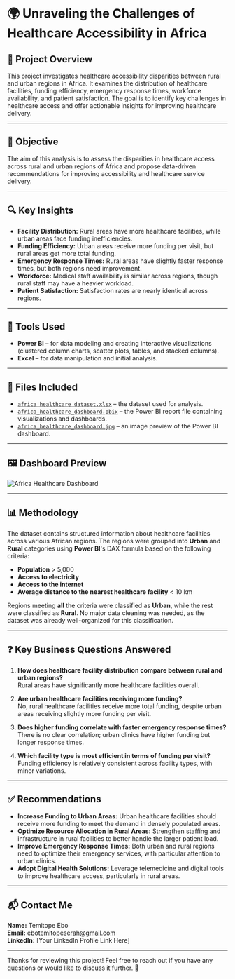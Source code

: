 # 🌍 Unraveling the Challenges of Healthcare Accessibility in Africa

## 📌 Project Overview

This project investigates healthcare accessibility disparities between rural and urban regions in Africa. It examines the distribution of healthcare facilities, funding efficiency, emergency response times, workforce availability, and patient satisfaction. The goal is to identify key challenges in healthcare access and offer actionable insights for improving healthcare delivery.

---

## 🎯 Objective

The aim of this analysis is to assess the disparities in healthcare access across rural and urban regions of Africa and propose data-driven recommendations for improving accessibility and healthcare service delivery.

---

## 🔍 Key Insights

- **Facility Distribution:** Rural areas have more healthcare facilities, while urban areas face funding inefficiencies.
- **Funding Efficiency:** Urban areas receive more funding per visit, but rural areas get more total funding.
- **Emergency Response Times:** Rural areas have slightly faster response times, but both regions need improvement.
- **Workforce:** Medical staff availability is similar across regions, though rural staff may have a heavier workload.
- **Patient Satisfaction:** Satisfaction rates are nearly identical across regions.

---

## 🧰 Tools Used

- **Power BI** – for data modeling and creating interactive visualizations (clustered column charts, scatter plots, tables, and stacked columns).
- **Excel** – for data manipulation and initial analysis.

---

## 📁 Files Included

- [`africa_healthcare_dataset.xlsx`](./africa_healthcare_dataset.xlsx) – the dataset used for analysis.
- [`africa_healthcare_dashboard.pbix`](./africa_healthcare_dashboard.pbix) – the Power BI report file containing visualizations and dashboards.
- [`africa_healthcare_dashboard.jpg`](./africa_healthcare_dashboard.jpg) – an image preview of the Power BI dashboard.


---

## 🖼️ Dashboard Preview

![Africa Healthcare Dashboard](africa_healthcare_dashboard.jpg)

---

## 📊 Methodology

The dataset contains structured information about healthcare facilities across various African regions. The regions were grouped into **Urban** and **Rural** categories using **Power BI**'s DAX formula based on the following criteria:

- **Population** > 5,000
- **Access to electricity** 
- **Access to the internet**
- **Average distance to the nearest healthcare facility** < 10 km

Regions meeting **all** the criteria were classified as **Urban**, while the rest were classified as **Rural**. No major data cleaning was needed, as the dataset was already well-organized for this classification.

---

## ❓ Key Business Questions Answered

1. **How does healthcare facility distribution compare between rural and urban regions?**  
   Rural areas have significantly more healthcare facilities overall.

2. **Are urban healthcare facilities receiving more funding?**  
   No, rural healthcare facilities receive more total funding, despite urban areas receiving slightly more funding per visit.

3. **Does higher funding correlate with faster emergency response times?**  
   There is no clear correlation; urban clinics have higher funding but longer response times.

4. **Which facility type is most efficient in terms of funding per visit?**  
   Funding efficiency is relatively consistent across facility types, with minor variations.

---

## ✅ Recommendations

- **Increase Funding to Urban Areas:** Urban healthcare facilities should receive more funding to meet the demand in densely populated areas.
- **Optimize Resource Allocation in Rural Areas:** Strengthen staffing and infrastructure in rural facilities to better handle the larger patient load.
- **Improve Emergency Response Times:** Both urban and rural regions need to optimize their emergency services, with particular attention to urban clinics.
- **Adopt Digital Health Solutions:** Leverage telemedicine and digital tools to improve healthcare access, particularly in rural areas.

---

## 📬 Contact Me

**Name:** Temitope Ebo  
**Email:** [ebotemitopeserah@gmail.com](mailto:ebotemitopeserah@gmail.com)  
**LinkedIn:** [Your LinkedIn Profile Link Here]  

---

Thanks for reviewing this project! Feel free to reach out if you have any questions or would like to discuss it further. 🚀
